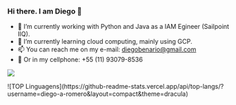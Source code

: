 ### Hi there. I am Diego 👋


- 🔭 I’m currently working with Python and Java as a IAM Egineer (Sailpoint IIQ).
- 🌱 I’m currently learning cloud computing, mainly using GCP.
- 📫 You can reach me on my e-mail: diegobenario@gmail.com
- 📱 Or in my cellphone: +55 (11) 93079-8536

<p align="left"> <img src="https://github-readme-stats.vercel.app/api?username=diego-a-romero&theme=tokyonight&show_icons=true&hide_border=true&count_private=true&include_all_commits=true" /> </p>
![TOP Linguagens](https://github-readme-stats.vercel.app/api/top-langs/?username=diego-a-romero&layout=compact&theme=dracula)
